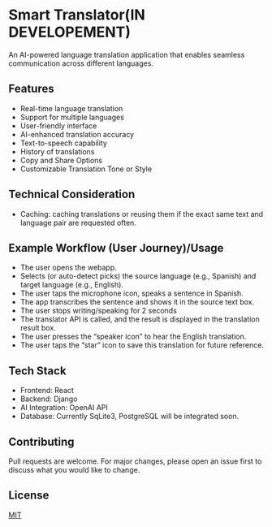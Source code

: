 # Smart Translator(IN DEVELOPEMENT)

An AI-powered language translation application that enables seamless communication across different languages.

## Features

- Real-time language translation
- Support for multiple languages
- User-friendly interface
- AI-enhanced translation accuracy
- Text-to-speech capability
- History of translations
- Copy and Share Options
- Customizable Translation Tone or Style


## Technical Consideration
- Caching: caching translations or reusing them if the exact same text and language pair are requested often.


## Example Workflow (User Journey)/Usage
- The user opens the webapp.
- Selects (or auto-detect picks) the source language (e.g., Spanish) and target language (e.g., English).
- The user taps the microphone icon, speaks a sentence in Spanish.
- The app transcribes the sentence and shows it in the source text box.
- The user stops writing/speaking for 2 seconds
- The translator API is called, and the result is displayed in the translation result box.
- The user presses the “speaker icon” to hear the English translation.
- The user taps the “star” icon to save this translation for future reference.


## Tech Stack

- Frontend: React
- Backend: Django
- AI Integration: OpenAI API
- Database: Currently SqLite3, PostgreSQL will be integrated soon.


## Contributing

Pull requests are welcome. For major changes, please open an issue first to discuss what you would like to change.

## License

[MIT](https://choosealicense.com/licenses/mit/)
